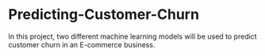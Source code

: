 # Predicting-Customer-Churn
In this project, two different machine learning models will be used to predict customer churn in an E-commerce business. 
